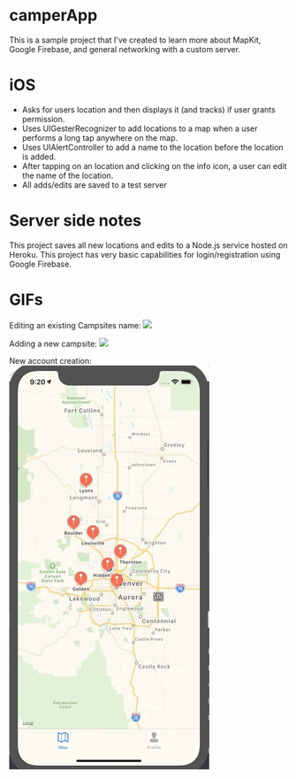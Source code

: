 

# camperApp

This is a sample project that I've created to learn more about MapKit, Google Firebase, and general networking with a custom server.

# iOS

- Asks for users location and then displays it (and tracks) if user grants permission.
- Uses UIGesterRecognizer to add locations to a map when a user performs a long tap anywhere on the map.
- Uses UIAlertController to add a name to the location before the location is added.
- After tapping on an location and clicking on the info icon, a user can edit the name of the location.
- All adds/edits are saved to a test server


# Server side notes

This project saves all new locations and edits to a Node.js service hosted on Heroku.
This project has very basic capabilities for login/registration using Google Firebase.


# GIFs

Editing an existing Campsites name:
![](Editing_a_camper.gif)


Adding a new campsite:
![](Adding_a_camper.gif)


New account creation:
![](NewAccount.gif)
